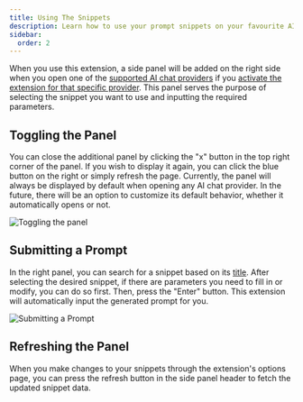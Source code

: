 ```yaml
---
title: Using The Snippets
description: Learn how to use your prompt snippets on your favourite AI chat websites
sidebar: 
  order: 2
---
```


When you use this extension, a side panel will be added on the right side when you open one of the [supported AI chat providers](/getting-started/supported-platforms) if you [activate the extension for that specific provider](/settings/configuration). This panel serves the purpose of selecting the snippet you want to use and inputting the required parameters.

## Toggling the Panel

You can close the additional panel by clicking the "x" button in the top right corner of the panel. If you wish to display it again, you can click the blue button on the right or simply refresh the page. Currently, the panel will always be displayed by default when opening any AI chat provider. In the future, there will be an option to customize its default behavior, whether it automatically opens or not.

<img src="/images/screenshots/toggling-side-panel.gif" alt="Toggling the panel"/>

## Submitting a Prompt

In the right panel, you can search for a snippet based on its [title](/guides/snippets-management/#title). After selecting the desired snippet, if there are parameters you need to fill in or modify, you can do so first. Then, press the "Enter" button. This extension will automatically input the generated prompt for you.

<img src="/images/screenshots/using-the-snippets.gif" alt="Submitting a Prompt"/>


## Refreshing the Panel

When you make changes to your snippets through the extension's options page, you can press the refresh button in the side panel header to fetch the updated snippet data.